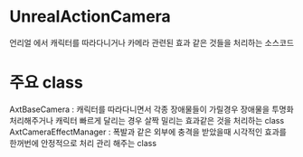 # UnrealActionCamera

언리얼 에서 캐릭터를 따라다니거나 카메라 관련된 효과 같은 것들을 처리하는 소스코드

# 주요 class
AxtBaseCamera : 캐릭터를 따라다니면서 각종 장애물들이 가릴경우 장애물을 투명화 처리해주거나 캐릭터 빠르게 달리는 경우 살짝 밀리는 효과같은 것을 처리하는 class
AxtCameraEffectManager : 폭발과 같은 외부에 충격을 받았을때 시각적인 효과를 한꺼번에 안정적으로 처리 관리 해주는 class

